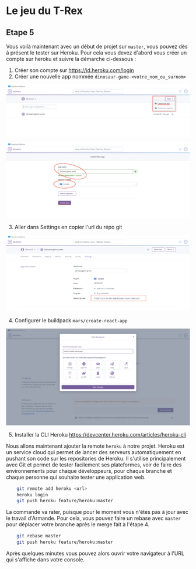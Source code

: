 # Le jeu du T-Rex

## Etape 5

Vous voilà maintenant avec un début de projet sur `master`, vous pouvez dès à présent le tester sur Heroku.
Pour cela vous devez d'abord vous créer un compte sur heroku et suivre la démarche ci-dessous :

1. Créer son compte sur https://id.heroku.com/login
2. Créer une nouvelle app nommée `dinosaur-game-<votre_nom_ou_surnom>`

![créer une app](assets/step-5-1.png)

![nommer son app](assets/step-5-2.png)

3. Aller dans Settings en copier l'url du répo git

![aller dans settings](assets/step-5-3.png)

4. Configurer le buildpack `mars/create-react-app`

![ajout du buildpack](assets/step-5-4.png)

5. Installer la CLI Heroku https://devcenter.heroku.com/articles/heroku-cli


Nous allons maintenant ajouter la remote `heroku` à notre projet. 
Heroku est un service cloud qui permet de lancer des serveurs automatiquement en pushant son code sur les repositories de Heroku. Il s'utilise principalement avec Git et permet de tester facilement ses plateformes, voir de faire des environnements pour chaque développeurs, pour chaque branche et chaque personne qui souhaite tester une application web.


```bash
    git remote add heroku <url>
    heroku login
    git push heroku feature/heroku:master
```

La commande va rater, puisque pour le moment vous n'êtes pas à jour avec le travail d'Armande. 
Pour cela, vous pouvez faire un rebase avec `master` pour déplacer votre branche après le merge fait à l'étape 4.

```bash
    git rebase master
    git push heroku feature/heroku:master
```

Après quelques minutes vous pouvez alors ouvrir votre navigateur à l'URL qui s'affiche dans votre console.
